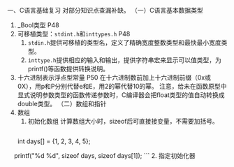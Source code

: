 一、C语言基础复习
对部分知识点查漏补缺。
（一）C语言基本数据类型
1. \_Bool类型 P48
2. 可移植类型：`stdint.h`和`inttypes.h` P48
	1. `stdin.h`提供可移植的类型名，定义了精确宽度整数类型和最快最小宽度类型。
	2. `inttype.h`提供相应的输入和输出，提供字符串宏来显示可以值类型，为printf()等函数提供转换说明。
3. 十六进制表示浮点型常量 P50
在十六进制数前加上十六进制前缀（0x或0X），用p和P分别代替e和E，用2的幂代替10的幂。
注意，给未在函数原型中显式说明参数类型的函数传递参数时，C编译器会把float类型的值自动转换成double类型。
（二）数组和指针
1. 数组
	1. 初始化数组
		计算数组大小时，sizeof后可直接接变量，不需要加括号。
		```c
	int days[] = {1, 2, 3, 4, 5};

    printf("%d %d", sizeof days, sizeof days[1]);
		```
	  2. 指定初始化器